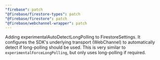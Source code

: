 ```yaml
---
"firebase": patch
"@firebase/firestore-types": patch
"@firebase/firestore": patch
"@firebase/webchannel-wrapper": patch
---
```


Adding experimentalAutoDetectLongPolling to FirestoreSettings.  It configures the SDK's 
underlying transport (WebChannel) to automatically detect if long-polling should be used.
This is very similar to `experimentalForceLongPolling`, but only uses long-polling if
required.
